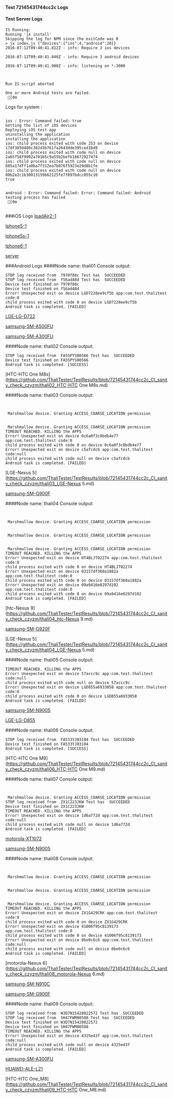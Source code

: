#### Test 72145431744cc2c Logs

#### Test Server Logs
```
IS Running:
Running 'jx install'
Skipping the log for NPM since the exitCode was 0
> jx index.js {"devices":{"ios":4,"android":20}}
2016-07-12T09:40:41.812Z - info: Require 3 ios devices

2016-07-12T09:40:41.840Z - info: Require 3 android devices

2016-07-12T09:40:41.900Z - info: listening on *:3000


 
Run IS script aborted
 
One or more Android tests are failed.
 [0m

```


Logs for system : 
```

ios : Error: Command failed: true
Getting the list of iOS devices 
Deploying iOS test app 
uninstalling the application 
installing the application 
ios: child process exited with code 253 on device 17df3859480c382d3b761fa2643dde395ced1bd8 
ios: child process exited with code null on device 2a65f58f9902a701b5c9a55b2befb18672927474 
ios: child process exited with code null on device 605a17dff1a0ba7f312ea7b076f5923e29d8b1fe 
ios: child process exited with code null on device 00b2e2c1b30013159b62125fe7f097bdcc055c10 
true


android : Error: Command failed: Error: Command failed: Android testing process has failed
 [0m


```
###iOS Logs
[IpadAir2-1](https://github.com/ThaliTester/TestResults/blob/72145431744cc2c_CI_sanity_check_czyzm/iOS_IpadAir2-1.md)

[Iphone5-1](https://github.com/ThaliTester/TestResults/blob/72145431744cc2c_CI_sanity_check_czyzm/iOS_Iphone5-1.md)

[Iphone5s-1](https://github.com/ThaliTester/TestResults/blob/72145431744cc2c_CI_sanity_check_czyzm/iOS_Iphone5s-1.md)

[Iphone6-1](https://github.com/ThaliTester/TestResults/blob/72145431744cc2c_CI_sanity_check_czyzm/iOS_Iphone6-1.md)

[server](https://github.com/ThaliTester/TestResults/blob/72145431744cc2c_CI_sanity_check_czyzm/iOS_server.md)


###Android Logs
####Node name: thali01
Console output:
```
STOP log received from  7970f88c Test has  SUCCEEDED
STOP log received from  f56ad48d Test has  SUCCEEDED
Device test finished on 7970f88c 
Device test finished on f56ad48d 
Error! Unexpected exit on device LGD7228ee9cf5b app:com.test.thalitest code:0 
child process exited with code 0 on device LGD7228ee9cf5b 
Android task is completed. [FAILED]
```
[LGE-LG-D722](https://github.com/ThaliTester/TestResults/blob/72145431744cc2c_CI_sanity_check_czyzm/thali01_LGE-LG-D722.md)

[samsung-SM-A500FU](https://github.com/ThaliTester/TestResults/blob/72145431744cc2c_CI_sanity_check_czyzm/thali01_samsung-SM-A500FU.md)

[samsung-SM-A300FU](https://github.com/ThaliTester/TestResults/blob/72145431744cc2c_CI_sanity_check_czyzm/thali01_samsung-SM-A300FU.md)

####Node name: thali02
Console output:
```
STOP log received from  FA55PYS00566 Test has  SUCCEEDED
Device test finished on FA55PYS00566 
Android task is completed. [SUCCESS]
```
[HTC-HTC One M8s](https://github.com/ThaliTester/TestResults/blob/72145431744cc2c_CI_sanity_check_czyzm/thali02_HTC-HTC One M8s.md)

####Node name: thali03
Console output:
```


 Marshmallow device. Granting ACCESS_COARSE_LOCATION permission


 Marshmallow device. Granting ACCESS_COARSE_LOCATION permission
TIMEOUT REACHED. KILLING the APPS
Error! Unexpected exit on device 0c6a0f3c0bdb4e77 app:com.test.thalitest code:0 
child process exited with code 0 on device 0c6a0f3c0bdb4e77 
Error! Unexpected exit on device c5afcdcb app:com.test.thalitest code:null 
child process exited with code null on device c5afcdcb 
Android task is completed. [FAILED]
```
[LGE-Nexus 5](https://github.com/ThaliTester/TestResults/blob/72145431744cc2c_CI_sanity_check_czyzm/thali03_LGE-Nexus 5.md)

[samsung-SM-G900F](https://github.com/ThaliTester/TestResults/blob/72145431744cc2c_CI_sanity_check_czyzm/thali03_samsung-SM-G900F.md)

####Node name: thali04
Console output:
```


 Marshmallow device. Granting ACCESS_COARSE_LOCATION permission


 Marshmallow device. Granting ACCESS_COARSE_LOCATION permission


 Marshmallow device. Granting ACCESS_COARSE_LOCATION permission
TIMEOUT REACHED. KILLING the APPS
Error! Unexpected exit on device HT4BLJT02274 app:com.test.thalitest code:0 
child process exited with code 0 on device HT4BLJT02274 
Error! Unexpected exit on device 03157df360a1882a app:com.test.thalitest code:0 
child process exited with code 0 on device 03157df360a1882a 
Error! Unexpected exit on device 09a9416e0297d102 app:com.test.thalitest code:0 
child process exited with code 0 on device 09a9416e0297d102 
Android task is completed. [FAILED]
```
[htc-Nexus 9](https://github.com/ThaliTester/TestResults/blob/72145431744cc2c_CI_sanity_check_czyzm/thali04_htc-Nexus 9.md)

[samsung-SM-G920F](https://github.com/ThaliTester/TestResults/blob/72145431744cc2c_CI_sanity_check_czyzm/thali04_samsung-SM-G920F.md)

[LGE-Nexus 5](https://github.com/ThaliTester/TestResults/blob/72145431744cc2c_CI_sanity_check_czyzm/thali04_LGE-Nexus 5.md)

####Node name: thali05
Console output:
```
TIMEOUT REACHED. KILLING the APPS
Error! Unexpected exit on device 57accc9c app:com.test.thalitest code:null 
child process exited with code null on device 57accc9c 
Error! Unexpected exit on device LGD855a6933058 app:com.test.thalitest code:0 
child process exited with code 0 on device LGD855a6933058 
Android task is completed. [FAILED]
```
[samsung-SM-N9005](https://github.com/ThaliTester/TestResults/blob/72145431744cc2c_CI_sanity_check_czyzm/thali05_samsung-SM-N9005.md)

[LGE-LG-D855](https://github.com/ThaliTester/TestResults/blob/72145431744cc2c_CI_sanity_check_czyzm/thali05_LGE-LG-D855.md)

####Node name: thali06
Console output:
```
STOP log received from  FA533YJ03104 Test has  SUCCEEDED
Device test finished on FA533YJ03104 
Android task is completed. [SUCCESS]
```
[HTC-HTC One M9](https://github.com/ThaliTester/TestResults/blob/72145431744cc2c_CI_sanity_check_czyzm/thali06_HTC-HTC One M9.md)

####Node name: thali07
Console output:
```


 Marshmallow device. Granting ACCESS_COARSE_LOCATION permission
STOP log received from  ZX1C223JKW Test has  SUCCEEDED
Device test finished on ZX1C223JKW 
TIMEOUT REACHED. KILLING the APPS
Error! Unexpected exit on device 1d6a772d app:com.test.thalitest code:null 
child process exited with code null on device 1d6a772d 
Android task is completed. [FAILED]
```
[motorola-XT1072](https://github.com/ThaliTester/TestResults/blob/72145431744cc2c_CI_sanity_check_czyzm/thali07_motorola-XT1072.md)

[samsung-SM-N9005](https://github.com/ThaliTester/TestResults/blob/72145431744cc2c_CI_sanity_check_czyzm/thali07_samsung-SM-N9005.md)

####Node name: thali08
Console output:
```


 Marshmallow device. Granting ACCESS_COARSE_LOCATION permission


 Marshmallow device. Granting ACCESS_COARSE_LOCATION permission


 Marshmallow device. Granting ACCESS_COARSE_LOCATION permission
TIMEOUT REACHED. KILLING the APPS
Error! Unexpected exit on device ZX1G429CRK app:com.test.thalitest code:0 
child process exited with code 0 on device ZX1G429CRK 
Error! Unexpected exit on device 41006f95c8139173 app:com.test.thalitest code:0 
child process exited with code 0 on device 41006f95c8139173 
Error! Unexpected exit on device 0be0c6c6 app:com.test.thalitest code:null 
child process exited with code null on device 0be0c6c6 
Android task is completed. [FAILED]
```
[motorola-Nexus 6](https://github.com/ThaliTester/TestResults/blob/72145431744cc2c_CI_sanity_check_czyzm/thali08_motorola-Nexus 6.md)

[samsung-SM-N910C](https://github.com/ThaliTester/TestResults/blob/72145431744cc2c_CI_sanity_check_czyzm/thali08_samsung-SM-N910C.md)

[samsung-SM-G900F](https://github.com/ThaliTester/TestResults/blob/72145431744cc2c_CI_sanity_check_czyzm/thali08_samsung-SM-G900F.md)

####Node name: thali09
Console output:
```
STOP log received from  W3D7N15428022572 Test has  SUCCEEDED
STOP log received from  SH47FWM00508 Test has  SUCCEEDED
Device test finished on W3D7N15428022572 
Device test finished on SH47FWM00508 
TIMEOUT REACHED. KILLING the APPS
Error! Unexpected exit on device 4325e43f app:com.test.thalitest code:null 
child process exited with code null on device 4325e43f 
Android task is completed. [FAILED]
```
[samsung-SM-A300FU](https://github.com/ThaliTester/TestResults/blob/72145431744cc2c_CI_sanity_check_czyzm/thali09_samsung-SM-A300FU.md)

[HUAWEI-ALE-L21](https://github.com/ThaliTester/TestResults/blob/72145431744cc2c_CI_sanity_check_czyzm/thali09_HUAWEI-ALE-L21.md)

[HTC-HTC One_M8](https://github.com/ThaliTester/TestResults/blob/72145431744cc2c_CI_sanity_check_czyzm/thali09_HTC-HTC One_M8.md)




